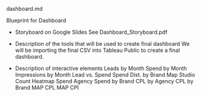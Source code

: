 dashboard.md

Blueprint for Dashboard

- Storyboard on Google Slides 
See Dashboard_Storyboard.pdf
- Description of the tools that will be used to create final dashboard 
We will be importing the final CSV into Tableau Public to create a final dashboard.

- Description of interactive elements
Leads by Month
Spend by Month
Impressions by Month
Lead vs. Spend
Spend Dist. by Brand
Map Studio Count
Heatmap Spend
Agency Spend by Brand
CPL by Agency
CPL by Brand
MAP CPL
MAP CPI




